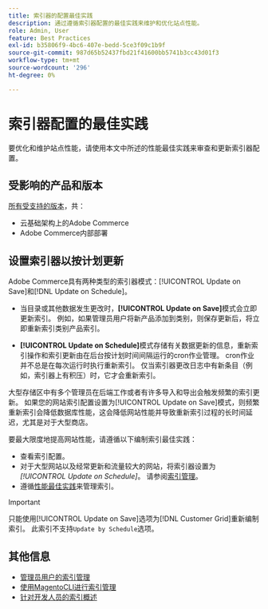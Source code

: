 ```yaml
---
title: 索引器的配置最佳实践
description: 通过遵循索引器配置的最佳实践来维护和优化站点性能。
role: Admin, User
feature: Best Practices
exl-id: b35806f9-4bc6-407e-bedd-5ce3f09c1b9f
source-git-commit: 987d65b52437fbd21f41600bb5741b3cc43d01f3
workflow-type: tm+mt
source-wordcount: '296'
ht-degree: 0%

---
```


# 索引器配置的最佳实践

要优化和维护站点性能，请使用本文中所述的性能最佳实践来审查和更新索引器配置。

## 受影响的产品和版本

[所有受支持的版本](../../../release/versions.md)，共：

- 云基础架构上的Adobe Commerce
- Adobe Commerce内部部署

## 设置索引器以按计划更新

Adobe Commerce具有两种类型的索引器模式：[!UICONTROL Update on Save]和[!DNL Update on Schedule]。

- 当目录或其他数据发生更改时，**[!UICONTROL Update on Save]**&#x200B;模式会立即更新索引。 例如，如果管理员用户将新产品添加到类别，则保存更新后，将立即重新索引类别产品索引。

- **[!UICONTROL Update on Schedule]**&#x200B;模式存储有关数据更新的信息，重新索引操作和索引更新由在后台按计划时间间隔运行的cron作业管理。 cron作业并不总是在每次运行时执行重新索引。 仅当索引器更改日志中有新条目（例如，索引器上有积压）时，它才会重新索引。

大型存储区中有多个管理员在后端工作或者有许多导入和导出会触发频繁的索引更新。 如果您的网站索引配置设置为[!UICONTROL Update on Save]模式，则频繁重新索引会降低数据库性能，这会降低网站性能并导致重新索引过程的长时间延迟，尤其是对于大型商店。

要最大限度地提高网站性能，请遵循以下编制索引最佳实践：

- 查看索引配置。
- 对于大型网站以及经常更新和流量较大的网站，将索引器设置为&#x200B;_[!UICONTROL Update on Schedule]_。 请参阅[索引管理](https://experienceleague.adobe.com/zh-hans/docs/commerce-admin/systems/tools/index-management#change-the-index-mode)。
- 遵循[性能最佳实践](../../../performance/configuration.md)来管理索引。

>[!IMPORTANT]
>
>只能使用[!UICONTROL Update on Save]选项为[!DNL Customer Grid]重新编制索引。 此索引不支持`Update by Schedule`选项。

## 其他信息

- [管理员用户的索引管理](../../../configuration/cli/manage-indexers.md#configure-indexers)
- [使用MagentoCLI进行索引管理](https://experienceleague.adobe.com/docs/commerce-operations/configuration-guide/cli/manage-indexers.html?lang=zh-Hans)
- [针对开发人员的索引概述](https://developer.adobe.com/commerce/php/development/components/indexing/)
